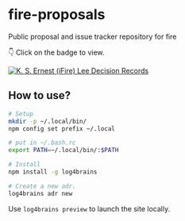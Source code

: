 # fire-proposals

Public proposal and issue tracker repository for fire

👇 Click on the badge to view.

[![K. S. Ernest (iFire) Lee Decision Records](https://fire.github.io/log4brains/badge.svg)](https://fire.github.io/log4brains/)

## How to use?

```bash
# Setup
mkdir -p ~/.local/bin/
npm config set prefix ~/.local
```

```bash
# put in ~/.bash.rc
export PATH=~/.local/bin/:$PATH
```

```bash
# Install
npm install -g log4brains
```

```bash
# Create a new adr.
log4brains adr new
```

Use `log4brains preview` to launch the site locally.
